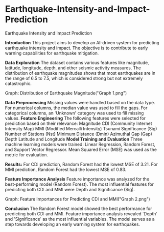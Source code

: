 # Earthquake-Intensity-and-Impact-Prediction
Earthquake Intensity and Impact Prediction

**Introduction**
This project aims to develop an AI-driven system for predicting earthquake intensity and impact. The objective is to contribute to early warning capabilities for earthquake mitigation.

**Data Exploration**
The dataset contains various features like magnitude, latitude, longitude, depth, and other seismic activity measures. The distribution of earthquake magnitudes shows that most earthquakes are in the range of 6.5 to 7.5, which is considered strong but not extremely catastrophic.

Graph: Distribution of Earthquake Magnitude("Graph 1.png")

**Data Preprocessing**
Missing values were handled based on the data type.
For numerical columns, the median value was used to fill the gaps.
For categorical columns, an 'Unknown' category was used to fill missing values.
**Feature Engineering**
The following features were selected for prediction based on their relevance:
Magnitude
CDI (Community Internet Intensity Map)
MMI (Modified Mercalli Intensity)
Tsunami
Significance (Sig)
Number of Stations (Nst)
Minimum Distance (Dmin)
Azimuthal Gap (Gap)
Depth
Latitude and Longitude
**Model Training and Evaluation**
Three machine learning models were trained: Linear Regression, Random Forest, and Support Vector Regressor. Mean Squared Error (MSE) was used as the metric for evaluation.

**Results:**
For CDI prediction, Random Forest had the lowest MSE of 3.21.
For MMI prediction, Random Forest had the lowest MSE of 0.83.

**Feature Importance Analysis**
Feature importance was analyzed for the best-performing model (Random Forest). The most influential features for predicting both CDI and MMI were Depth and Significance (Sig).

Graph: Feature Importances for Predicting CDI and MMI("Graph 2.png")

**Conclusion**
The Random Forest model showed the best performance for predicting both CDI and MMI. Feature importance analysis revealed 'Depth' and 'Significance' as the most influential variables. The model serves as a step towards developing an early warning system for earthquakes.
